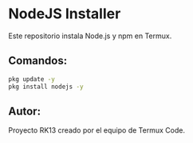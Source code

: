 # NodeJS Installer

Este repositorio instala Node.js y npm en Termux.

## Comandos:
```bash
pkg update -y
pkg install nodejs -y
```

## Autor:
Proyecto RK13 creado por el equipo de Termux Code.
